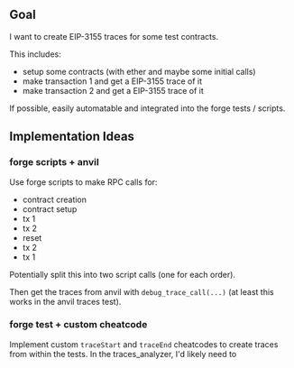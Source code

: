 ## Goal

I want to create EIP-3155 traces for some test contracts.

This includes:
- setup some contracts (with ether and maybe some initial calls)
- make transaction 1 and get a EIP-3155 trace of it
- make transaction 2 and get a EIP-3155 trace of it

If possible, easily automatable and integrated into the forge tests / scripts.
## Implementation Ideas

### forge scripts + anvil
Use forge scripts to make RPC calls for:
- contract creation
- contract setup
- tx 1
- tx 2
- reset
- tx 2
- tx 1

Potentially split this into two script calls (one for each order).

Then get the traces from anvil with `debug_trace_call(...)` (at least this works in the anvil traces test).

### forge test + custom cheatcode

Implement custom `traceStart` and `traceEnd` cheatcodes to create traces from within the tests.
In the traces_analyzer, I'd likely need to 